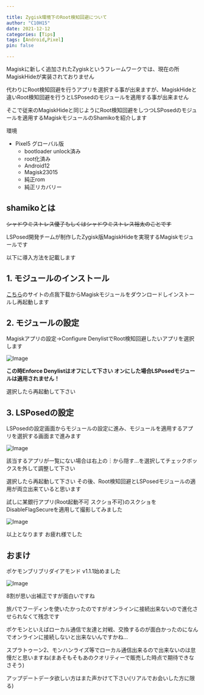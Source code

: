 ```yaml
---

title: Zygisk環境下のRoot検知回避について
author: "C10H15"
date: 2021-12-12
categories: [Tips]
tags: [Android,Pixel]
pin: false

---
```


Magiskに新しく追加されたZygiskというフレームワークでは、現在の所MagiskHideが実装されておりません

代わりにRoot検知回避を行うアプリを選択する事が出来ますが、MagiskHideと違いRoot検知回避を行うとLSPosedのモジュールを適用する事が出来ません

そこで従来のMagiskHideと同じようにRoot検知回避をしつつLSPosedのモジュールを適用するMagiskモジュールのShamikoを紹介します

環境

- Pixel5 グローバル版
  - bootloader unlock済み
  - root化済み
  - Android12
  - Magisk23015
  - 純正rom
  - 純正リカバリー

## shamikoとは

~~シャドウミストレス優子もしくはシャドウミストレス裕太のことです~~

LSPosed開発チームが制作したZygisk版MagiskHideを実現するMagiskモジュールです

以下に導入方法を記載します

## 1. モジュールのインストール

[こちら](https://www.daxiaamu.com/6465/)のサイトの点我下载からMagiskモジュールをダウンロードしインストールし再起動します

## 2. モジュールの設定

Magiskアプリの設定->Configure DenylistでRoot検知回避したいアプリを選択します

![Image](https://i.imgur.com/oZ1J41x.png)

**この時Enforce Denylistはオフにして下さい オンにした場合LSPosedモジュールは適用されません！**

選択したら再起動して下さい

## 3. LSPosedの設定

LSPosedの設定画面からモジュールの設定に進み、モジュールを適用するアプリを選択する画面まで進みます

![Image](https://i.imgur.com/hGZrpy7.png)

該当するアプリが一覧にない場合は右上の︙から隠す…を選択してチェックボックスを外して調整して下さい

選択したら再起動して下さい その後、Root検知回避とLSPosedモジュールの適用が両立出来ていると思います

試しに某銀行アプリ(Root起動不可 スクショ不可)のスクショをDisableFlagSecureを適用して撮影してみました

![Image](https://i.imgur.com/ewvvLRf.png)

以上となります お疲れ様でした

## おまけ

ポケモンブリブリダイアモンド v1.1.1始めました

![Image](https://i.imgur.com/QXI0Jnl.png)

8割が思い出補正ですが面白いですね

旅パでフーディンを使いたかったのですがオンラインに接続出来ないので進化させられなくて残念です

ポケモンといえばローカル通信で友達と対戦、交換するのが面白かったのになんでオンラインに接続しないと出来ないんですかね…

スプラトゥーン2、モンハンライズ等でローカル通信出来るので出来ないのは怠慢だと思いますね(まあそもそもあのクオリティーで販売した時点で期待できなさそう)

アップデートデータ欲しい方はまた声かけて下さい(リアルでお会いした方に限る)
